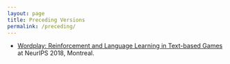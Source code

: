 ```yaml
---
layout: page
title: Preceding Versions
permalink: /preceding/
---
```


* [Wordplay: Reinforcement and Language Learning in Text-based Games](https://nips.cc/Conferences/2018/ScheduleMultitrack?event=10938) at NeurIPS 2018, Montreal.
